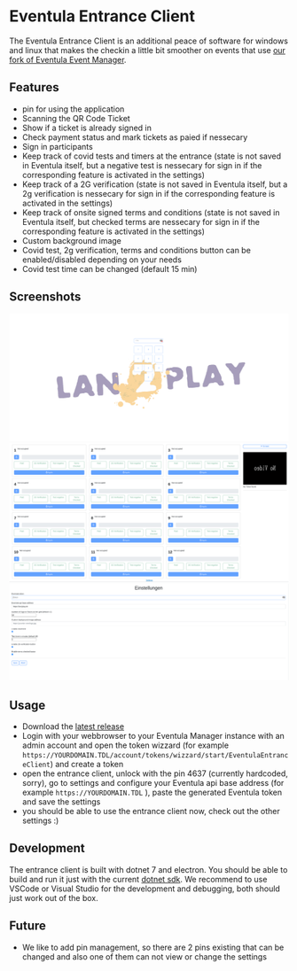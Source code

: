 # Eventula Entrance Client

The Eventula Entrance Client is an additional peace of software for windows and linux that makes the checkin a little bit smoother on events that use [our fork of Eventula Event Manager](https://github.com/Lan2Play/eventula-manager).

## Features

- pin for using the application
- Scanning the QR Code Ticket
- Show if a ticket is already signed in
- Check payment status and mark tickets as paied if nessecary
- Sign in participants
- Keep track of covid tests and timers at the entrance (state is not saved in Eventula itself, but a negative test is nessecary for sign in if the corresponding feature is activated in the settings)
- Keep track of a 2G verification (state is not saved in Eventula itself, but a 2g verification is nessecary for sign in if the corresponding feature is activated in the settings)
- Keep track of onsite signed terms and conditions (state is not saved in Eventula itself, but checked terms are nessecary for sign in if the corresponding feature is activated in the settings)
- Custom background image
- Covid test, 2g verification, terms and conditions button can be enabled/disabled depending on your needs
- Covid test time can be changed (default 15 min)


## Screenshots

![Login Page](https://raw.githubusercontent.com/Lan2Play/eventula_entrance_client/main/Entrance_client_1.png)
![Main Page](https://raw.githubusercontent.com/Lan2Play/eventula_entrance_client/main/Entrance_client_2.png)
![Settings Page](https://raw.githubusercontent.com/Lan2Play/eventula_entrance_client/main/Entrance_client_3.png)

## Usage

- Download the [latest release](https://github.com/Lan2Play/eventula_entrance_client/releases/tag/v1.5.1)
- Login with your webbrowser to your Eventula Manager instance with an admin account and open the token wizzard (for example `https://YOURDOMAIN.TDL/account/tokens/wizzard/start/EventulaEntranceClient`) and create a token
- open the entrance client, unlock with the pin 4637 (currently hardcoded, sorry), go to settings and configure your Eventula api base address (for example `https://YOURDOMAIN.TDL` ), paste the generated Eventula token and save the settings
- you should be able to use the entrance client now, check out the other settings :)

## Development

The entrance client is built with dotnet 7 and electron. You should be able to build and run it just with the current [dotnet sdk](https://dotnet.microsoft.com/en-us/download). 
We recommend to use VSCode or Visual Studio for the development and debugging, both should just work out of the box.

## Future

- We like to add pin management, so there are 2 pins existing that can be changed and also one of them can not view or change the settings